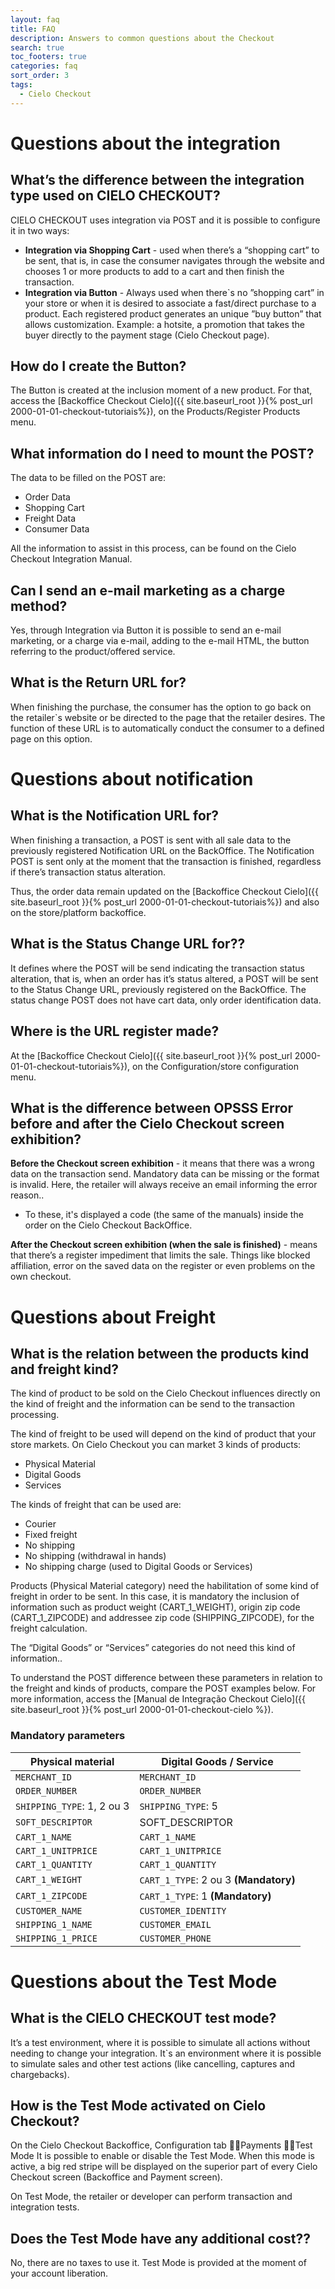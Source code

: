 ```yaml
---
layout: faq
title: FAQ
description: Answers to common questions about the Checkout
search: true
toc_footers: true
categories: faq
sort_order: 3
tags:
  - Cielo Checkout
---
```


# Questions about the integration

## What’s the difference between the integration type used on CIELO CHECKOUT?

CIELO CHECKOUT uses integration via POST and it is possible to configure it in two ways:

* **Integration via Shopping Cart** - used when there’s a “shopping cart” to be sent, that is, in case the consumer navigates through the website and chooses 1 or more products to add to a cart and then finish the transaction.
* **Integration via Button** - Always used when there`s no ”shopping cart” in your store or when it is desired to associate a fast/direct purchase to a product. Each registered product generates an unique ”buy button” that allows customization. Example: a hotsite, a promotion that takes the buyer directly to the payment stage (Cielo Checkout page).

## How do I create the Button?

The Button is created at the inclusion moment of a new product. For that, access the [Backoffice Checkout Cielo]({{ site.baseurl_root }}{% post_url 2000-01-01-checkout-tutoriais%}), on the Products/Register Products menu.

## What information do I need to mount the POST?

The data to be filled on the POST are:

* Order Data
* Shopping Cart
* Freight Data
* Consumer Data

All the information to assist in this process, can be found on the Cielo Checkout Integration Manual.

## Can I send an e-mail marketing as a charge method?

Yes, through Integration via Button it is possible to send an e-mail marketing, or a charge via e-mail, adding to the e-mail HTML, the button referring to the product/offered service.

## What is the Return URL for?

When finishing the purchase, the consumer has the option to go back on the retailer`s website or be directed to the page that the retailer desires. The function of these URL is to automatically conduct the consumer to a defined page on this option.

# Questions about notification

## What is the Notification URL for?

When finishing a transaction, a POST is sent with all sale data to the previously registered Notification URL on the BackOffice. The Notification POST is sent only at the moment that the transaction is finished, regardless if there’s transaction status alteration.

Thus, the order data remain updated on the [Backoffice Checkout Cielo]({{ site.baseurl_root }}{% post_url 2000-01-01-checkout-tutoriais%}) and also on the store/platform backoffice.

## What is the Status Change URL for??

It defines where the POST will be send indicating the transaction status alteration, that is, when an order has it’s status altered, a POST will be sent to the Status Change URL, previously registered on the BackOffice. The status change POST does not have cart data, only order identification data.

## Where is the URL register made?

At the [Backoffice Checkout Cielo]({{ site.baseurl_root }}{% post_url 2000-01-01-checkout-tutoriais%}), on the Configuration/store configuration menu.

## What is the difference between OPSSS Error before and after the Cielo Checkout screen exhibition?

**Before the Checkout screen exhibition** - it means that there was a wrong data on the transaction send. Mandatory data can be missing or the format is invalid. Here, the retailer will always receive an email informing the error reason..

* To these, it's displayed a code (the same of the manuals) inside the order on the Cielo Checkout BackOffice.

**After the Checkout screen exhibition (when the sale is finished)** - means that there’s a register impediment that limits the sale. Things like blocked affiliation, error on the saved data on the register or even problems on the own checkout.

# Questions about Freight 

## What is the relation between the products kind and freight kind?

The kind of product to be sold on the Cielo Checkout influences directly on the kind of freight and the information can be send to the transaction processing.

The kind of freight to be used will depend on the kind of product that your store markets. On Cielo Checkout you can market 3 kinds of products:

* Physical Material
* Digital Goods
* Services

The kinds of freight that can be used are:

* Courier
* Fixed freight 
* No shipping 
* No shipping (withdrawal in hands)
* No shipping charge (used to Digital Goods or Services)

Products (Physical Material category) need the habilitation of some kind of freight in order to be sent. In this case, it is mandatory the inclusion of information such as product weight (CART_1_WEIGHT), origin zip code (CART_1_ZIPCODE) and addressee zip code (SHIPPING_ZIPCODE), for the freight calculation.

The “Digital Goods” or “Services” categories do not need this kind of information..

To understand the POST difference between these parameters in relation to the freight and kinds of products, compare the POST examples below. For more information, access the [Manual de Integração Checkout Cielo]({{ site.baseurl_root }}{% post_url 2000-01-01-checkout-cielo %}).

### Mandatory parameters 

|Physical material|Digital Goods / Service|
|---|---|
|`MERCHANT_ID`|`MERCHANT_ID`|
|`ORDER_NUMBER`|`ORDER_NUMBER`|
|`SHIPPING_TYPE`: 1, 2 ou 3|`SHIPPING_TYPE`: 5|
|`SOFT_DESCRIPTOR`|SOFT_DESCRIPTOR|
|`CART_1_NAME`|`CART_1_NAME`|
|`CART_1_UNITPRICE`|`CART_1_UNITPRICE`|
|`CART_1_QUANTITY`|`CART_1_QUANTITY`|
|`CART_1_WEIGHT`|`CART_1_TYPE`: 2 ou 3 **(Mandatory)**|
|`CART_1_ZIPCODE`|`CART_1_TYPE`: 1 **(Mandatory)**|
|`CUSTOMER_NAME`|`CUSTOMER_IDENTITY`|
|`SHIPPING_1_NAME`|`CUSTOMER_EMAIL`|
|`SHIPPING_1_PRICE`|`CUSTOMER_PHONE`|

# Questions about the Test Mode 

## What is the CIELO CHECKOUT test mode?

It’s a test environment, where it is possible to simulate all actions without needing to change your integration. It`s an environment where it is possible to simulate sales and other test actions  (like cancelling, captures and chargebacks).

## How is the Test Mode activated on Cielo Checkout?

On the Cielo Checkout Backoffice, Configuration tab Payments Test Mode It is possible to enable or disable the Test Mode. When this mode is active, a big red stripe will be displayed on the superior part of every Cielo Checkout screen (Backoffice and Payment screen).

On Test Mode, the retailer or developer can perform transaction and integration tests.

## Does the Test Mode have any additional cost??

No, there are no taxes to use it. Test Mode is provided at the moment of your account liberation.
